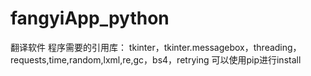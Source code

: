 # fangyiApp_python
翻译软件
程序需要的引用库：
tkinter，tkinter.messagebox，threading，requests,time,random,lxml,re,gc，bs4，retrying
可以使用pip进行install
